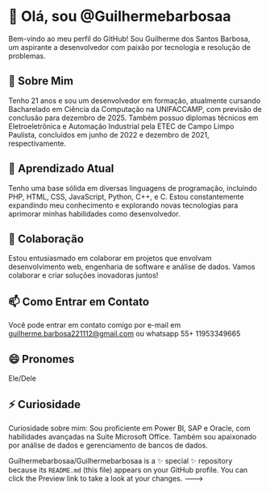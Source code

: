 # 👋 Olá, sou @Guilhermebarbosaa
Bem-vindo ao meu perfil do GitHub! Sou Guilherme dos Santos Barbosa, um aspirante a desenvolvedor com paixão por tecnologia e resolução de problemas.

## 👀 Sobre Mim
Tenho 21 anos e sou um desenvolvedor em formação, atualmente cursando Bacharelado em Ciência da Computação na UNIFACCAMP, com previsão de conclusão para dezembro de 2025. Também possuo diplomas técnicos em Eletroeletrônica e Automação Industrial pela ETEC de Campo Limpo Paulista, concluídos em junho de 2022 e dezembro de 2021, respectivamente.

## 🌱 Aprendizado Atual
Tenho uma base sólida em diversas linguagens de programação, incluindo PHP, HTML, CSS, JavaScript, Python, C++, e C. Estou constantemente expandindo meu conhecimento e explorando novas tecnologias para aprimorar minhas habilidades como desenvolvedor.

## 💞️ Colaboração
Estou entusiasmado em colaborar em projetos que envolvam desenvolvimento web, engenharia de software e análise de dados. Vamos colaborar e criar soluções inovadoras juntos!

## 📫 Como Entrar em Contato
Você pode entrar em contato comigo por e-mail em guilherme.barbosa221112@gmail.com ou whatsapp 55+ 11953349665

## 😄 Pronomes
Ele/Dele

## ⚡ Curiosidade
Curiosidade sobre mim: Sou proficiente em Power BI, SAP e Oracle, com habilidades avançadas na Suíte Microsoft Office. Também sou apaixonado por análise de dados e gerenciamento de bancos de dados.


Guilhermebarbosaa/Guilhermebarbosaa is a ✨ special ✨ repository because its `README.md` (this file) appears on your GitHub profile.
You can click the Preview link to take a look at your changes.
--->
